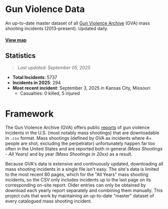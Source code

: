 # Gun Violence Data
An up-to-date master dataset of all [Gun Violence Archive](https://www.gunviolencearchive.org/) (GVA) mass shooting incidents (2013–present). Updated daily.

#### [View map](https://dxzys.github.io/Gun-Violence-Data/map.html)

## Statistics
>*Last updated: September 05, 2025*
- **Total Incidents**: 5737
- **Incidents in 2025**: 294
- **Most recent incident**: September 3, 2025 in Kansas City, Missouri
  - Casualties: 0 killed, 5 injured

# Framework
The Gun Violence Archive (GVA) offers public [reports](https://www.gunviolencearchive.org/reports) of gun violence incidents in the U.S. (most notably mass shootings) that are downloadable in `.csv` format. Mass shootings (defined by GVA as incidents where 4+ people are shot, excluding the perpetrator) unfortunately happen far too often in the United States and are reported both in general *(Mass Shootings - All Years)* and by year *(Mass Shootings in 20xx)* as a result.

Because GVA's data is extensive and continuously updated, downloading all mass shooting incidents in a single file isn't easy. The site's data is limited to the most recent 80 pages, which for the "All Years" mass shooting incidents, so the CSV only includes incidents up to the last page on its corresponding on-site report. Older entries can only be obtained by download each yearly report separately and combining them manually. This project cuts that work by maintaining an up-to-date "master" dataset of every catalogued mass shooting incident.
